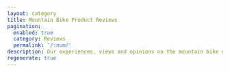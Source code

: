```yaml
---
layout: category
title: Mountain Bike Product Reviews
pagination:
  enabled: true
  category: Reviews
  permalink: '/:num/'
description: Our experiences, views and opinions on the mountain bike gear, clothing and bikes that we get to try out.
regenerate: true
---
```

